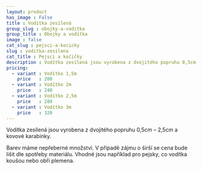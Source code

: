 ```yaml
---
layout: product
has_image : False
title : Vodítka zesílená
group_slug : obojky-a-voditka
group_title : Obojky a vodítka
image : false
cat_slug : pejsci-a-kocicky
slug : voditka-zesilena
cat_title : Pejsci a kočičky
description : Vodítka zesílená jsou vyrobena z dvojitého popruhu 0,5cm – 2,5cm a kovové karabinky.
pricing:
  - variant : Vodítko 1,5m
    price   : 200
  - variant : Vodítko 2m
    price   : 240
  - variant : Vodítko 2,5m
    price   : 280
  - variant : Vodítko 3m
    price   : 320
---
```


Vodítka zesílená jsou vyrobena z dvojitého popruhu 0,5cm – 2,5cm a kovové karabinky.

Barev máme nepřeberné množství. V případě zájmu o širší se cena bude lišit dle spotřeby materiálu. Vhodné jsou například pro pejsky, co vodítka koušou nebo obří plemena.

